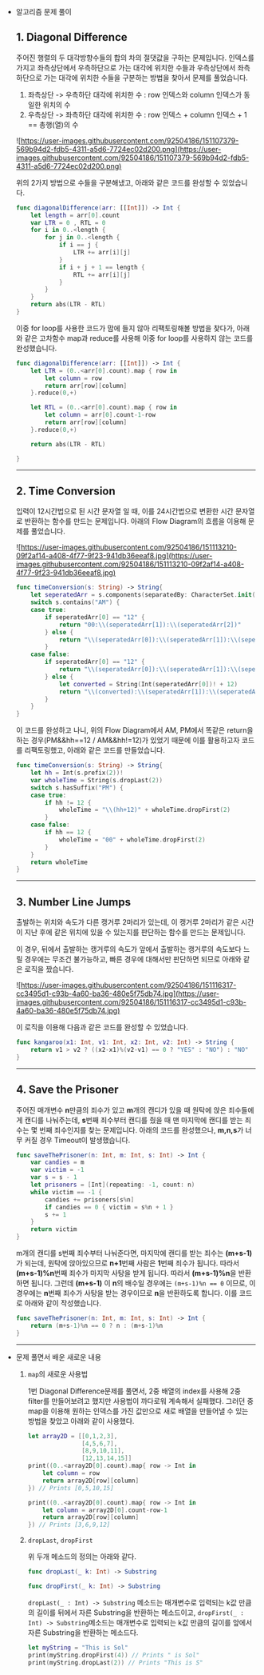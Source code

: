* 알고리즘 문제 풀이

	## **1. Diagonal Difference**

	주어진 행렬의 두 대각방향수들의 합의 차의 절댓값을 구하는 문제입니다. 인덱스를 가지고 좌측상단에서 우측하단으로 가는 대각에 위치한 수들과 우측상단에서 좌측하단으로 가는 대각에 위치한 수들을 구분하는 방법을 찾아서 문제를 풀었습니다.

	1. 좌측상단 -> 우측하단 대각에 위치한 수 : row 인덱스와 column 인덱스가 동일한 위치의 수
	2. 우측상단 -> 좌측하단 대각에 위치한 수 : row 인덱스 + column 인덱스 + 1 == 총행(열)의 수

	![https://user-images.githubusercontent.com/92504186/151107379-569b94d2-fdb5-4311-a5d6-7724ec02d200.png](https://user-images.githubusercontent.com/92504186/151107379-569b94d2-fdb5-4311-a5d6-7724ec02d200.png)

	위의 2가지 방법으로 수들을 구분해냈고, 아래와 같은 코드를 완성할 수 있었습니다.

	```swift
	func diagonalDifference(arr: [[Int]]) -> Int {
	    let length = arr[0].count
	    var LTR = 0 , RTL = 0
	    for i in 0..<length {
	        for j in 0..<length {
	            if i == j {
	                LTR += arr[i][j]
	            }
	            if i + j + 1 == length {
	                RTL += arr[i][j]
	            }
	        }
	    }
	    return abs(LTR - RTL)
	}
	```

	이중 for loop를 사용한 코드가 맘에 들지 않아 리팩토링해볼 방법을 찾다가, 아래와 같은 고차함수 map과 reduce를 사용해 이중 for loop를 사용하지 않는 코드를 완성했습니다.

	```swift
	func diagonalDifference(arr: [[Int]]) -> Int {
	    let LTR = (0..<arr[0].count).map { row in
	        let column = row
	        return arr[row][column]
	    }.reduce(0,+)
	
	    let RTL = (0..<arr[0].count).map { row in
	        let column = arr[0].count-1-row
	        return arr[row][column]
	    }.reduce(0,+)
	
	    return abs(LTR - RTL)
	
	}
	```

	------

	## **2. Time Conversion**

	입력이 12시간법으로 된 시간 문자열 일 때, 이를 24시간법으로 변환한 시간 문자열로 반환하는 함수를 만드는 문제입니다. 아래의 Flow Diagram의 흐름을 이용해 문제를 풀었습니다.

	![https://user-images.githubusercontent.com/92504186/151113210-09f2af14-a408-4f77-9f23-941db36eeaf8.jpg](https://user-images.githubusercontent.com/92504186/151113210-09f2af14-a408-4f77-9f23-941db36eeaf8.jpg)

	```swift
	func timeConversion(s: String) -> String{
	    let seperatedArr = s.components(separatedBy: CharacterSet.init(charactersIn: ":AMPM"))
	    switch s.contains("AM") {
	    case true:
	        if seperatedArr[0] == "12" {
	            return "00:\\(seperatedArr[1]):\\(seperatedArr[2])"
	        } else {
	            return "\\(seperatedArr[0]):\\(seperatedArr[1]):\\(seperatedArr[2])"
	        }
	    case false:
	        if seperatedArr[0] == "12" {
	            return "\\(seperatedArr[0]):\\(seperatedArr[1]):\\(seperatedArr[2])"
	        } else {
	            let converted = String(Int(seperatedArr[0])! + 12)
	            return "\\(converted):\\(seperatedArr[1]):\\(seperatedArr[2])"
	        }
	    }
	}
	```

	이 코드를 완성하고 나니, 위의 Flow Diagram에서 AM, PM에서 똑같은 return을 하는 경우(PM&&hh==12 / AM&&hh!=12)가 있었기 때문에 이를 활용하고자 코드를 리팩토링했고, 아래와 같은 코드를 만들었습니다.

	```swift
	func timeConversion(s: String) -> String{
	    let hh = Int(s.prefix(2))!
	    var wholeTime = String(s.dropLast(2))
	    switch s.hasSuffix("PM") {
	    case true:
	        if hh != 12 {
	            wholeTime = "\\(hh+12)" + wholeTime.dropFirst(2)
	        }
	    case false:
	        if hh == 12 {
	            wholeTime = "00" + wholeTime.dropFirst(2)
	        }
	    }
	    return wholeTime
	}
	```

	------

	## **3. Number Line Jumps**

	출발하는 위치와 속도가 다른 캥거루 2마리가 있는데, 이 캥거루 2마리가 같은 시간이 지난 후에 같은 위치에 있을 수 있는지를 판단하는 함수를 만드는 문제입니다.

	이 경우, 뒤에서 출발하는 캥거루의 속도가 앞에서 출발하는 캥거루의 속도보다 느릴 경우에는 무조건 불가능하고, 빠른 경우에 대해서만 판단하면 되므로 아래와 같은 로직을 짰습니다.

	![https://user-images.githubusercontent.com/92504186/151116317-cc3495d1-c93b-4a60-ba36-480e5f75db74.jpg](https://user-images.githubusercontent.com/92504186/151116317-cc3495d1-c93b-4a60-ba36-480e5f75db74.jpg)

	이 로직을 이용해 다음과 같은 코드를 완성할 수 있었습니다.

	```swift
	func kangaroo(x1: Int, v1: Int, x2: Int, v2: Int) -> String {
	    return v1 > v2 ? ((x2-x1)%(v2-v1) == 0 ? "YES" : "NO") : "NO"
	}
	```

	------

	## **4. Save the Prisoner**

	주어진 매개변수 **n**만큼의 죄수가 있고 **m**개의 캔디가 있을 때 원탁에 앉은 죄수들에게 캔디를 나눠주는데, **s**번째 죄수부터 캔디를 줬을 때 맨 마지막에 캔디를 받는 죄수는 몇 번째 죄수인지를 찾는 문제입니다. 아래의 코드를 완성했으나, **m,n,s**가 너무 커질 경우 Timeout이 발생했습니다.

	```swift
	func saveThePrisoner(n: Int, m: Int, s: Int) -> Int {
	    var candies = m
	    var victim = -1
	    var s = s - 1
	    let prisoners = [Int](repeating: -1, count: n)
	    while victim == -1 {
	        candies += prisoners[s%n]
	        if candies == 0 { victim = s%n + 1 }
	        s += 1
	    }
	    return victim
	}
	```

	m개의 캔디를 s번째 죄수부터 나눠준다면, 마지막에 캔디를 받는 죄수는 **(m+s-1)** 가 되는데, 원탁에 앉아있으므로 **n+1**번째 사람은 **1**번째 죄수가 됩니다. 따라서 **(m+s-1)%n**번째 죄수가 마지막 사탕을 받게 됩니다. 따라서 **(m+s-1)%n**을 반환하면 됩니다. 그런데 **(m+s-1)** 이 **n**의 배수일 경우에는 `(m+s-1)%n == 0` 이므로, 이 경우에는 **n**번째 죄수가 사탕을 받는 경우이므로 **n**을 반환하도록 합니다. 이를 코드로 아래와 같이 작성했습니다.

	```swift
	func saveThePrisoner(n: Int, m: Int, s: Int) -> Int {
	    return (m+s-1)%n == 0 ? n : (m+s-1)%n
	}
	```

	------

* 문제 풀면서 배운 새로운 내용

	1. `map`의 새로운 사용법

		1번 Diagonal Difference문제를 풀면서, 2중 배열의 index를 사용해 2중 filter를 만들어보려고 했지만 사용법이 까다로워 계속해서 실패했다. 그러던 중 map을 이용해 원하는 인덱스를 가진 값만으로 새로 배열을 만들어낼 수 있는 방법을 찾았고 아래와 같이 사용했다.

		```swift
		let array2D = [[0,1,2,3],
		               [4,5,6,7],
		               [8,9,10,11],
		               [12,13,14,15]]
		print((0..<array2D[0].count).map{ row -> Int in
		    let column = row
		    return array2D[row][column]
		}) // Prints [0,5,10,15]
		
		print((0..<array2D[0].count).map{ row -> Int in
		    let column = array2D[0].count-row-1
		    return array2D[row][column]
		}) // Prints [3,6,9,12]
		```

	2. `dropLast`, `dropFirst`

		위 두개 메소드의 정의는 아래와 같다.

		```swift
		func dropLast(_ k: Int) -> Substring
		
		func dropFirst(_ k: Int) -> Substring
		```

		`dropLast(_ : Int) -> Substring` 메소드는 매개변수로 입력되는 k값 만큼의 길이를 뒤에서 자른 Substring을 반환하는 메소드이고, `dropFirst(_ : Int) -> Substring`메소드는 매개변수로 입력되는 k값 만큼의 길이를 앞에서 자른 Substring을 반환하는 메소드다.

		```swift
		let myString = "This is Sol"
		print(myString.dropFirst(4)) // Prints " is Sol"
		print(myString.dropLast(2)) // Prints "This is S"
		```